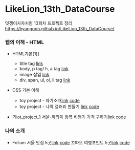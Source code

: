 # LikeLion_13th_DataCourse
멋쟁이사자처럼 13회차 프로젝트 정리
https://hyungonn.github.io/LikeLion_13th_DataCourse/

### 웹의 이해 -  HTML
 - HTML기본(1)]
    * title tag [link](https://github.com/HyungonN/LikeLion_13th_DataCourse/blob/main/web_html/20210903_exp1_html_title.html)
    * body, p tag/ h, a tag [link](https://github.com/HyungonN/LikeLion_13th_DataCourse/blob/main/web_html/20210903_exp2_body.html)
    * image 삽입 [link](https://github.com/HyungonN/LikeLion_13th_DataCourse/blob/main/web_html/20210903_exp3_image.html)
    * div, span, ul, ol, li tag [link](https://github.com/HyungonN/LikeLion_13th_DataCourse/blob/main/web_html/20210903_exp4_Div_span.html)
   
 - CSS 기본 이해   
   * toy project - 자기소개[link](https://hyungonn.github.io/LikeLion_13th_DataCourse/01_web_html/myhomepage.html)  [code](https://github.com/HyungonN/LikeLion_13th_DataCourse/blob/main/01_web_html/20210903_exp5_main.html)
   * toy project - 나의 갤러리 만들기 [link](https://hyungonn.github.io/LikeLion_13th_DataCourse/02_css_gallery/css_practice/10css_gallery.html) [code](https://github.com/HyungonN/LikeLion_13th_DataCourse/blob/main/02_css_gallery/css_practice/10css_gallery.html)
   

 - Pliot_project_1
   서울-하와이 왕복 비행기 가격 구하기[link](https://hyungonn.github.io/LikeLion_13th_DataCourse/05_pliot_project_1_web_data/hawaii_flight_done.ipynb) [code](https://github.com/HyungonN/LikeLion_13th_DataCourse/blob/main/05_pliot_project_1_web_data/hawaii_flight_done.ipynb)
   
   
### 나의 소개
 - Folium
  서울 맛집 5곳[link](https://hyungonn.github.io/LikeLion_13th_DataCourse/08_folium/matzip_5.html) [code](https://github.com/HyungonN/LikeLion_13th_DataCourse/blob/main/08_folium/matzip_5.html)
  꼬따오 여행포인트 5곳[link](https://hyungonn.github.io/LikeLion_13th_DataCourse/08_folium/kohtao_5.html) [code](https://github.com/HyungonN/LikeLion_13th_DataCourse/blob/main/08_folium/kohtao_5.html)
